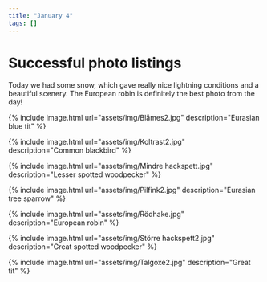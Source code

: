 ```yaml
---
title: "January 4"
tags: []
---
```

# Successful photo listings
Today we had some snow, which gave really nice lightning conditions and a
beautiful scenery. The European robin is definitely the best photo from the
day!

{% include image.html url="assets/img/Blåmes2.jpg" description="Eurasian blue tit" %}

{% include image.html url="assets/img/Koltrast2.jpg" description="Common blackbird" %}

{% include image.html url="assets/img/Mindre hackspett.jpg" description="Lesser spotted woodpecker" %}

{% include image.html url="assets/img/Pilfink2.jpg" description="Eurasian tree sparrow" %}

{% include image.html url="assets/img/Rödhake.jpg" description="European robin" %}

{% include image.html url="assets/img/Större hackspett2.jpg" description="Great spotted woodpecker" %}

{% include image.html url="assets/img/Talgoxe2.jpg" description="Great tit" %}
